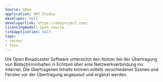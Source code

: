 ```yaml
---
Source: SNow
application: OBS Studio
developer: null
developerlink: https://obsproject.com/
licensingmodel: open source
linkapplication: null
tags:
- server
- foss
---
```

Die Open Broadcaster Software unterstützt den Nutzer bei der Übertragung von Bildschirminhalten in Echtzeit über eine Netzwerkverbindung ins Internet. Die übertragenen Inhalte können mittels verschiedener Szenen und Fenster vor der Übertragung angepasst und ergänzt werden.
